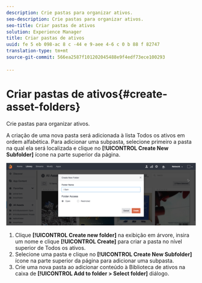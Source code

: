 ```yaml
---
description: Crie pastas para organizar ativos.
seo-description: Crie pastas para organizar ativos.
seo-title: Criar pastas de ativos
solution: Experience Manager
title: Criar pastas de ativos
uuid: fe 5 eb 098-ac 8 c -44 e 9-aee 4-6 c 0 b 88 f 82747
translation-type: tm+mt
source-git-commit: 566ea2587f101202045488e9f4edf73ece100293

---
```



# Criar pastas de ativos{#create-asset-folders}

Crie pastas para organizar ativos.

A criação de uma nova pasta será adicionada à lista Todos os ativos em ordem alfabética. Para adicionar uma subpasta, selecione primeiro a pasta na qual ela será localizada e clique no **[!UICONTROL Create New Subfolder]** ícone na parte superior da página.

![](assets/LibraryNewFolder-1024x338.png)

1. Clique **[!UICONTROL Create new folder]** na exibição em árvore, insira um nome e clique **[!UICONTROL Create]** para criar a pasta no nível superior de Todos os ativos.
1. Selecione uma pasta e clique no **[!UICONTROL Create New Subfolder]** ícone na parte superior da página para adicionar uma subpasta.
1. Crie uma nova pasta ao adicionar conteúdo à Biblioteca de ativos na caixa de **[!UICONTROL Add to folder > Select folder]** diálogo.
